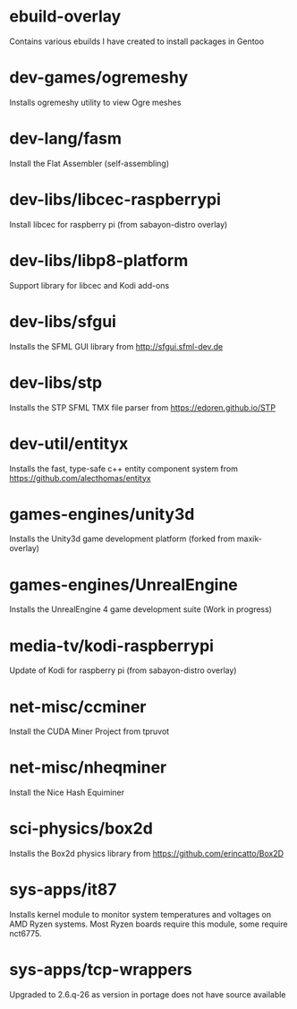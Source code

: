# ebuild-overlay

Contains various ebuilds I have created to install packages in Gentoo

# dev-games/ogremeshy
Installs ogremeshy utility to view Ogre meshes

# dev-lang/fasm
Install the Flat Assembler (self-assembling)

# dev-libs/libcec-raspberrypi
Install libcec for raspberry pi (from sabayon-distro overlay)

# dev-libs/libp8-platform
Support library for libcec and Kodi add-ons

# dev-libs/sfgui
Installs the SFML GUI library from http://sfgui.sfml-dev.de

# dev-libs/stp
Installs the STP SFML TMX file parser from https://edoren.github.io/STP

# dev-util/entityx
Installs the fast, type-safe c++ entity component system from https://github.com/alecthomas/entityx

# games-engines/unity3d
Installs the Unity3d game development platform (forked from maxik-overlay)

# games-engines/UnrealEngine
Installs the UnrealEngine 4 game development suite
(Work in progress)

# media-tv/kodi-raspberrypi
Update of Kodi for raspberry pi (from sabayon-distro overlay)

# net-misc/ccminer
Install the CUDA Miner Project from tpruvot

# net-misc/nheqminer
Install the Nice Hash Equiminer

# sci-physics/box2d
Installs the Box2d physics library from https://github.com/erincatto/Box2D

# sys-apps/it87
Installs kernel module to monitor system temperatures and voltages on AMD Ryzen systems. Most Ryzen boards require this module, some require nct6775.

# sys-apps/tcp-wrappers
Upgraded to 2.6.q-26 as version in portage does not have source available
